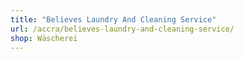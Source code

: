 ```yaml
---
title: "Believes Laundry And Cleaning Service"
url: /accra/believes-laundry-and-cleaning-service/
shop: Wäscherei
---
```

